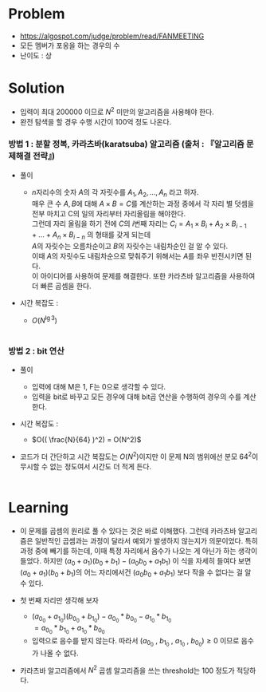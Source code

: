 # Problem
* https://algospot.com/judge/problem/read/FANMEETING
* 모든 멤버가 포옹을 하는 경우의 수
* 난이도 : 상

# Solution
* 입력이 최대 200000 이므로 $N^2$ 미만의 알고리즘을 사용해야 한다.
* 완전 탐색을 할 경우 수행 시간이 100억 정도 나온다.

### 방법 1 : 분할 정복, 카라츠바(karatsuba) 알고리즘 (출처 : 『알고리즘 문제해결 전략』)
* 풀이
  * $n$자리수의 숫자 $A$의 각 자릿수를 $A_1,A_2,...,A_n$ 라고 하자.   
매우 큰 수 $A, B$에 대해 $A \times B=C$를 계산하는 과정 중에서 각 자리 별 덧셈을 전부 마치고 C의 일의 자리부터 자리올림을 해야한다.   
그런데 자리 올림을 하기 전에
$C$의 $i$번째 자리는 $C_i = A_1 \times B_i + A_2 \times B_{i-1} + ... + A_n \times B_{i-n}$ 의 형태를 갖게 되는데   
$A$의 자릿수는 오름차순이고 $B$의 자릿수는 내림차순인 걸 알 수 있다.   
이때 $A$의 자릿수도 내림차순으로 맞춰주기 위해서는 $A$를 좌우 반전시키면 된다.   
이 아이디어를 사용하여 문제를 해결한다. 또한 카라츠바 알고리즘을 사용하여 더 빠른 곱셈을 한다.

* 시간 복잡도 :
  * $O(N^{\lg 3})$
<br></br>

### 방법 2 : bit 연산
* 풀이
  * 입력에 대해 M은 1, F는 0으로 생각할 수 있다.
  * 입력을 bit로 바꾸고 모든 경우에 대해 bit곱 연산을 수행하여 경우의 수를 계산한다.

* 시간 복잡도 :
  * $O(( \frac{N}{64} )^2) = O(N^2)$

* 코드가 더 간단하고 시간 복잡도는 $O(N^2)$이지만 이 문제 N의 범위에선 분모 $64^2$이 무시할 수 없는 정도여서 시간도 더 적게 든다.
<br></br>

# Learning
* 이 문제를 곱셈의 원리로 풀 수 있다는 것은 바로 이해했다.
그런데 카라츠바 알고리즘은 일반적인 곱셈과는 과정이 달라서 예외가 발생하지 않는지가 의문이었다.
특히 과정 중에 빼기를 하는데, 이때 특정 자리에서 음수가 나오는 게 아닌가 하는 생각이 들었다.
하지만 $(a_0+a_1)(b_0+b_1) - (a_0b_0+a_1b_1)$ 이 식을 자세히 들여다 보면
$(a_0+a_1)(b_0+b_1)$의 어느 자리에서건 $(a_0 b_0+a_1 b_1)$ 보다 작을 수 없다는 걸 알 수 있다.

* 첫 번째 자리만 생각해 보자 
  * $(a_{0_0}+a_{1_0})(b_{0_0}+b_{1_0}) - a_{0_0} * b_{0_0} - a_{1_0} * b_{1_0}$   
    $= a_{0_0} * b_{1_0} + a_{1_0} * b_{0_0}$
  * 입력으로 음수를 받지 않는다. 따라서 $(a_{0_0}$ , $b_{1_0}$ , $a_{1_0}$ , $b_{0_0}) \ge 0$ 이므로 음수가 나올 수 없다.

* 카라츠바 알고리즘에서 $N^2$ 곱셈 알고리즘을 쓰는 threshold는 100 정도가 적당하다.
